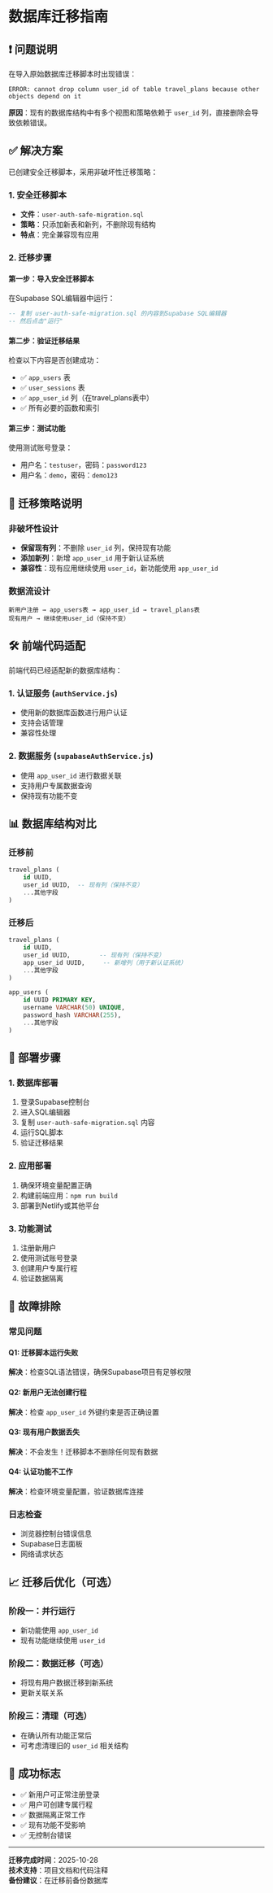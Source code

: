 # 数据库迁移指南

## ❗️ 问题说明

在导入原始数据库迁移脚本时出现错误：
```
ERROR: cannot drop column user_id of table travel_plans because other objects depend on it
```

**原因**：现有的数据库结构中有多个视图和策略依赖于 `user_id` 列，直接删除会导致依赖错误。

## ✅ 解决方案

已创建安全迁移脚本，采用非破坏性迁移策略：

### 1. 安全迁移脚本
- **文件**：`user-auth-safe-migration.sql`
- **策略**：只添加新表和新列，不删除现有结构
- **特点**：完全兼容现有应用

### 2. 迁移步骤

#### 第一步：导入安全迁移脚本
在Supabase SQL编辑器中运行：
```sql
-- 复制 user-auth-safe-migration.sql 的内容到Supabase SQL编辑器
-- 然后点击"运行"
```

#### 第二步：验证迁移结果
检查以下内容是否创建成功：
- ✅ `app_users` 表
- ✅ `user_sessions` 表  
- ✅ `app_user_id` 列（在travel_plans表中）
- ✅ 所有必要的函数和索引

#### 第三步：测试功能
使用测试账号登录：
- 用户名：`testuser`，密码：`password123`
- 用户名：`demo`，密码：`demo123`

## 🔄 迁移策略说明

### 非破坏性设计
- **保留现有列**：不删除 `user_id` 列，保持现有功能
- **添加新列**：新增 `app_user_id` 用于新认证系统
- **兼容性**：现有应用继续使用 `user_id`，新功能使用 `app_user_id`

### 数据流设计
```
新用户注册 → app_users表 → app_user_id → travel_plans表
现有用户 → 继续使用user_id（保持不变）
```

## 🛠️ 前端代码适配

前端代码已经适配新的数据库结构：

### 1. 认证服务 (`authService.js`)
- 使用新的数据库函数进行用户认证
- 支持会话管理
- 兼容性处理

### 2. 数据服务 (`supabaseAuthService.js`)
- 使用 `app_user_id` 进行数据关联
- 支持用户专属数据查询
- 保持现有功能不变

## 📊 数据库结构对比

### 迁移前
```sql
travel_plans (
    id UUID,
    user_id UUID,  -- 现有列（保持不变）
    ...其他字段
)
```

### 迁移后
```sql
travel_plans (
    id UUID,
    user_id UUID,        -- 现有列（保持不变）
    app_user_id UUID,     -- 新增列（用于新认证系统）
    ...其他字段
)

app_users (
    id UUID PRIMARY KEY,
    username VARCHAR(50) UNIQUE,
    password_hash VARCHAR(255),
    ...其他字段
)
```

## 🚀 部署步骤

### 1. 数据库部署
1. 登录Supabase控制台
2. 进入SQL编辑器
3. 复制 `user-auth-safe-migration.sql` 内容
4. 运行SQL脚本
5. 验证迁移结果

### 2. 应用部署
1. 确保环境变量配置正确
2. 构建前端应用：`npm run build`
3. 部署到Netlify或其他平台

### 3. 功能测试
1. 注册新用户
2. 使用测试账号登录
3. 创建用户专属行程
4. 验证数据隔离

## 🔧 故障排除

### 常见问题

#### Q1: 迁移脚本运行失败
**解决**：检查SQL语法错误，确保Supabase项目有足够权限

#### Q2: 新用户无法创建行程
**解决**：检查 `app_user_id` 外键约束是否正确设置

#### Q3: 现有用户数据丢失
**解决**：不会发生！迁移脚本不删除任何现有数据

#### Q4: 认证功能不工作
**解决**：检查环境变量配置，验证数据库连接

### 日志检查
- 浏览器控制台错误信息
- Supabase日志面板
- 网络请求状态

## 📈 迁移后优化（可选）

### 阶段一：并行运行
- 新功能使用 `app_user_id`
- 现有功能继续使用 `user_id`

### 阶段二：数据迁移（可选）
- 将现有用户数据迁移到新系统
- 更新关联关系

### 阶段三：清理（可选）
- 在确认所有功能正常后
- 可考虑清理旧的 `user_id` 相关结构

## 🎯 成功标志

- ✅ 新用户可正常注册登录
- ✅ 用户可创建专属行程
- ✅ 数据隔离正常工作
- ✅ 现有功能不受影响
- ✅ 无控制台错误

---

**迁移完成时间**：2025-10-28  
**技术支持**：项目文档和代码注释  
**备份建议**：在迁移前备份数据库
